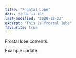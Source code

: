 ```yaml
---
title: "Frontal Lobe"
date: "2020-11-10"
last-modified: "2020-12-23"
excerpt: "This is frontal lobe"
favourite: true
---
```


Frontal lobe contents.

Example update.
